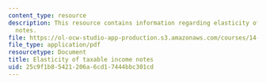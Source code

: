 ```yaml
---
content_type: resource
description: This resource contains information regarding elasticity of taxable income
  notes.
file: https://ol-ocw-studio-app-production.s3.amazonaws.com/courses/14-471-public-economics-i-fall-2012/25c9f1b85421206a6cd17444bbc301cd_MIT14_471F12_elasticity.pdf
file_type: application/pdf
resourcetype: Document
title: Elasticity of taxable income notes
uid: 25c9f1b8-5421-206a-6cd1-7444bbc301cd
---
```

